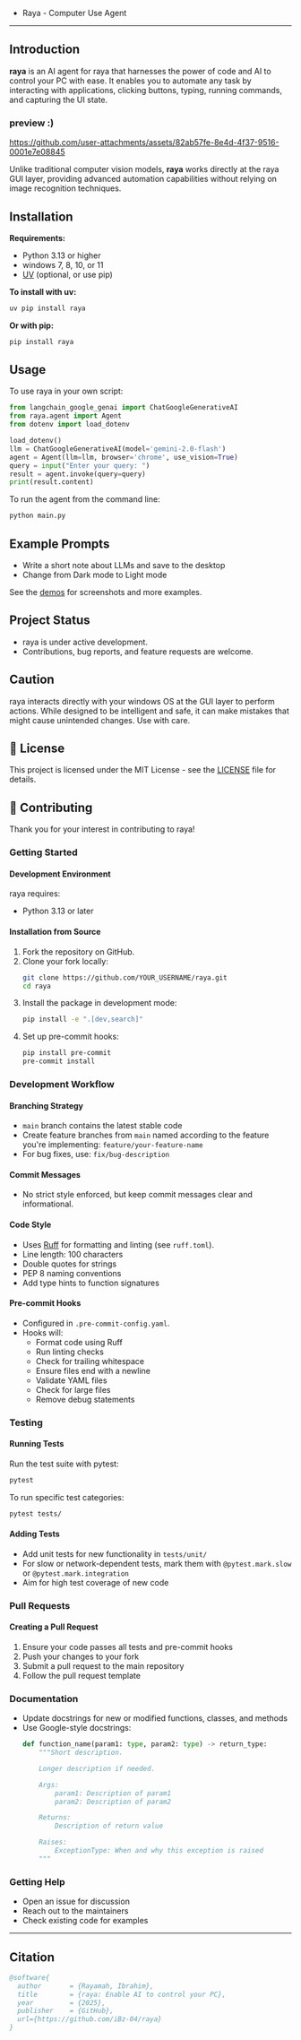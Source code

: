 - Raya - Computer Use Agent

---

## Introduction

**raya** is an AI agent for raya that harnesses the power of code and AI to control your PC with ease. It enables you to automate any task by interacting with applications, clicking buttons, typing, running commands, and capturing the UI state.

### preview :) 
https://github.com/user-attachments/assets/82ab57fe-8e4d-4f37-9516-0001e7e08845


Unlike traditional computer vision models, **raya** works directly at the raya GUI layer, providing advanced automation capabilities without relying on image recognition techniques. 


## Installation

**Requirements:**
- Python 3.13 or higher
- windows 7, 8, 10, or 11
- [UV](https://github.com/astral-sh/uv) (optional, or use pip)

**To install with uv:**
```bash
uv pip install raya
```

**Or with pip:**
```bash
pip install raya
```

## Usage

To use raya in your own script:
```python
from langchain_google_genai import ChatGoogleGenerativeAI
from raya.agent import Agent
from dotenv import load_dotenv

load_dotenv()
llm = ChatGoogleGenerativeAI(model='gemini-2.0-flash')
agent = Agent(llm=llm, browser='chrome', use_vision=True)
query = input("Enter your query: ")
result = agent.invoke(query=query)
print(result.content)
```

To run the agent from the command line:
```bash
python main.py
```

## Example Prompts

- Write a short note about LLMs and save to the desktop
- Change from Dark mode to Light mode

See the [demos](#) for screenshots and more examples.

## Project Status

- raya is under active development.
- Contributions, bug reports, and feature requests are welcome.

## Caution

raya interacts directly with your windows OS at the GUI layer to perform actions. While designed to be intelligent and safe, it can make mistakes that might cause unintended changes. Use with care.

## 🪪 License

This project is licensed under the MIT License - see the [LICENSE](LICENSE) file for details.

## 🤝 Contributing

Thank you for your interest in contributing to raya!

### Getting Started

#### Development Environment

raya requires:
- Python 3.13 or later

#### Installation from Source

1. Fork the repository on GitHub.
2. Clone your fork locally:
   ```bash
   git clone https://github.com/YOUR_USERNAME/raya.git
   cd raya
   ```
3. Install the package in development mode:
   ```bash
   pip install -e ".[dev,search]"
   ```
4. Set up pre-commit hooks:
   ```bash
   pip install pre-commit
   pre-commit install
   ```

### Development Workflow

#### Branching Strategy
- `main` branch contains the latest stable code
- Create feature branches from `main` named according to the feature you're implementing: `feature/your-feature-name`
- For bug fixes, use: `fix/bug-description`

#### Commit Messages
- No strict style enforced, but keep commit messages clear and informational.

#### Code Style
- Uses [Ruff](https://github.com/astral-sh/ruff) for formatting and linting (see `ruff.toml`).
- Line length: 100 characters
- Double quotes for strings
- PEP 8 naming conventions
- Add type hints to function signatures

#### Pre-commit Hooks
- Configured in `.pre-commit-config.yaml`.
- Hooks will:
  - Format code using Ruff
  - Run linting checks
  - Check for trailing whitespace
  - Ensure files end with a newline
  - Validate YAML files
  - Check for large files
  - Remove debug statements

### Testing

#### Running Tests
Run the test suite with pytest:
```bash
pytest
```
To run specific test categories:
```bash
pytest tests/
```

#### Adding Tests
- Add unit tests for new functionality in `tests/unit/`
- For slow or network-dependent tests, mark them with `@pytest.mark.slow` or `@pytest.mark.integration`
- Aim for high test coverage of new code

### Pull Requests

#### Creating a Pull Request
1. Ensure your code passes all tests and pre-commit hooks
2. Push your changes to your fork
3. Submit a pull request to the main repository
4. Follow the pull request template

### Documentation
- Update docstrings for new or modified functions, classes, and methods
- Use Google-style docstrings:
  ```python
  def function_name(param1: type, param2: type) -> return_type:
      """Short description.

      Longer description if needed.

      Args:
          param1: Description of param1
          param2: Description of param2

      Returns:
          Description of return value

      Raises:
          ExceptionType: When and why this exception is raised
      """
  ```


### Getting Help
- Open an issue for discussion
- Reach out to the maintainers
- Check existing code for examples


---

## Citation

```bibtex
@software{
  author       = {Rayamah, Ibrahim},
  title        = {raya: Enable AI to control your PC},
  year         = {2025},
  publisher    = {GitHub},
  url={https://github.com/iBz-04/raya}
}
